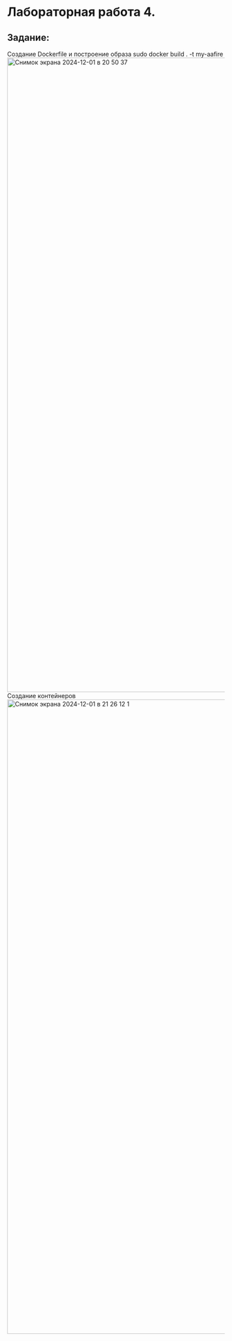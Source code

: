 
# Лабораторная работа 4.
## Задание:  
 Создание Dockerfile и построение образа sudo docker build . -t my-aafire 
<img width="1470" alt="Снимок экрана 2024-12-01 в 20 50 37" src="https://github.com/user-attachments/assets/aa52282d-06f8-4293-9ed7-5b3b46f3a0c9">
Создание контейнеров  
<img width="1470" alt="Снимок экрана 2024-12-01 в 21 26 12 1" src="https://github.com/user-attachments/assets/a9631588-8ecf-44d3-96cc-6646b267ba19">




